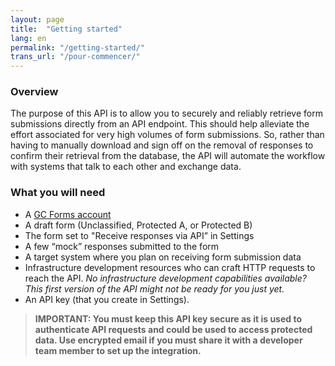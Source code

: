```yaml
---
layout: page
title:  "Getting started"
lang: en
permalink: "/getting-started/"
trans_url: "/pour-commencer/"
---
```


### Overview

The purpose of this API is to allow you to securely and reliably retrieve form submissions directly from an API endpoint. This should help alleviate the effort associated for very high volumes of form submissions. So, rather than having to manually download and sign off on the removal of responses to confirm their retrieval from the database, the API will automate the workflow with systems that talk to each other and exchange data. 

### What you will need
  - A [GC Forms account](https://articles.alpha.canada.ca/forms-formulaires/)
  - A draft form (Unclassified, Protected A, or Protected B)
  - The form set to "Receive responses via API” in Settings 
  - A few “mock” responses submitted to the form
  - A target system where you plan on receiving form submission data
  - Infrastructure development resources who can craft HTTP requests to reach the API. _No infrastructure development capabilities available? This first version of the API might not be ready for you just yet._
  - An API key  (that you create in Settings).
> **IMPORTANT: You must keep this API key secure as it is used to authenticate API requests and could be used to access protected data. Use encrypted email if you must share it with a developer team member to set up the integration.**
